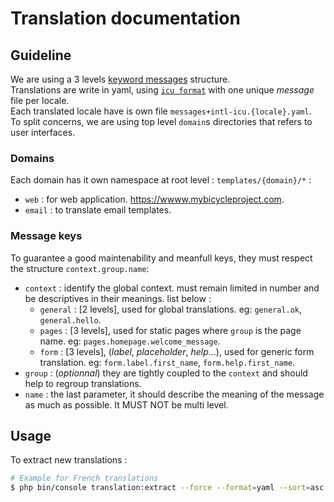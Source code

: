 # Translation documentation

## Guideline
We are using a 3 levels [keyword messages](https://symfony.com/doc/current/translation.html#using-real-or-keyword-messages) structure.   
Translations are write in yaml, using [`icu format`](https://unicode-org.github.io/icu/userguide/format_parse/messages/) with one unique *message* file per locale.      
Each translated locale have is own file `messages+intl-icu.{locale}.yaml`.    
To split concerns, we are using top level `domain`s directories that refers to user interfaces.

### Domains
Each domain has it own namespace at root level : `templates/{domain}/*` :
- `web` : for web application. https://wwww.mybicycleproject.com.
- `email` : to translate email templates.

### Message keys
To guarantee a good maintenability and meanfull keys, they must respect the structure `context.group.name`: 
- `context` : identify the global context. must remain limited in number and be descriptives in their meanings. list below :
  - `general` : [2 levels], used for global translations. eg: `general.ok`, `general.hello`.
  - `pages` : [3 levels], used for static pages where `group` is the page name. eg: `pages.homepage.welcome_message`.
  - `form` : [3 levels], (*label*, *placeholder*, *help*...), used for generic form translation. eg: `form.label.first_name`, `form.help.first_name`.
- `group` : (*optionnal*) they are tightly coupled to the `context` and should help to regroup translations.
- `name` : the last parameter, it should describe the meaning of the message as much as possible. It MUST NOT be multi level.

## Usage
To extract new translations : 
```bash
# Example for French translations
$ php bin/console translation:extract --force --format=yaml --sort=asc --as-tree=3 fr
```

